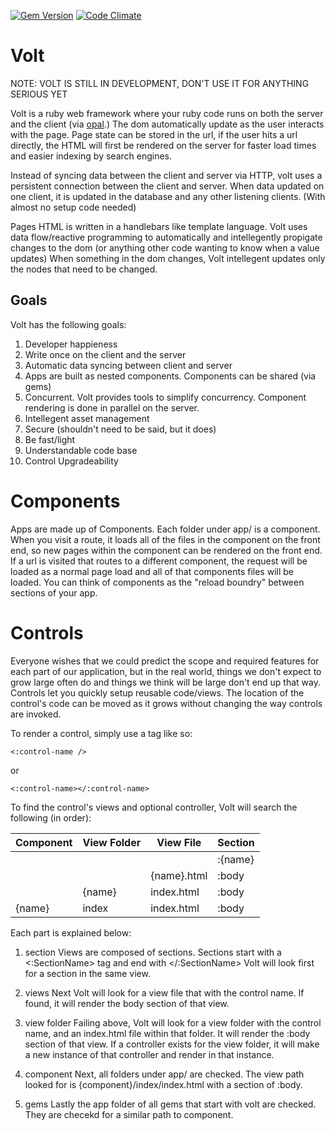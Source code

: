 [![Gem Version](https://badge.fury.io/rb/volt.png)](http://badge.fury.io/rb/volt)
[![Code Climate](https://codeclimate.com/github/voltrb/volt.png)](https://codeclimate.com/github/voltrb/volt)

# Volt

NOTE: VOLT IS STILL IN DEVELOPMENT, DON'T USE IT FOR ANYTHING SERIOUS YET

Volt is a ruby web framework where your ruby code runs on both the server and the client (via [opal](https://github.com/opal/opal).)  The dom automatically update as the user interacts with the page.  Page state can be stored in the url, if the user hits a url directly, the HTML will first be rendered on the server for faster load times and easier indexing by search engines.

Instead of syncing data between the client and server via HTTP, volt uses a persistent connection between the client and server.  When data updated on one client, it is updated in the database and any other listening clients.  (With almost no setup code needed)

Pages HTML is written in a handlebars like template language.  Volt uses data flow/reactive programming to automatically and intellegently propigate changes to the dom (or anything other code wanting to know when a value updates)  When something in the dom changes, Volt intellegent updates only the nodes that need to be changed.

## Goals

Volt has the following goals:

1. Developer happieness
2. Write once on the client and the server
3. Automatic data syncing between client and server
4. Apps are built as nested components.  Components can be shared (via gems)
5. Concurrent.  Volt provides tools to simplify concurrency.  Component rendering is done in parallel on the server.
6. Intellegent asset management
7. Secure (shouldn't need to be said, but it does)
8. Be fast/light
9. Understandable code base
10. Control Upgradeability

# Components

Apps are made up of Components.  Each folder under app/ is a component.  When you visit a route, it loads all of the files in the component on the front end, so new pages within the component can be rendered on the front end.  If a url is visited that routes to a different component, the request will be loaded as a normal page load and all of that components files will be loaded.  You can think of components as the "reload boundry" between sections of your app.

# Controls

Everyone wishes that we could predict the scope and required features for each part of our application, but in the real world, things we don't expect to grow large often do and things we think will be large don't end up that way.  Controls let you quickly setup reusable code/views.  The location of the control's code can be moved as it grows without changing the way controls are invoked.

To render a control, simply use a tag like so:

    <:control-name />
    
or

    <:control-name></:control-name>

To find the control's views and optional controller, Volt will search the following (in order):


| Component   | View Folder    | View File    | Section   |
|-------------|----------------|--------------|-----------|
|             |                |              | :{name}   |
|             |                | {name}.html  | :body     |
|             | {name}         | index.html   | :body     |
| {name}      | index          | index.html   | :body     |


Each part is explained below:

1. section
Views are composed of sections.  Sections start with a <:SectionName> tag and end with </:SectionName>  Volt will look first for a section in the same view.

2. views
Next Volt will look for a view file that with the control name.  If found, it will render the body section of that view.

3. view folder
Failing above, Volt will look for a view folder with the control name, and an index.html file within that folder.  It will render the :body section of that view.  If a controller exists for the view folder, it will make a new instance of that controller and render in that instance.

4. component
Next, all folders under app/ are checked.  The view path looked for is {component}/index/index.html with a section of :body.

5. gems
Lastly the app folder of all gems that start with volt are checked.  They are checekd for a similar path to component.